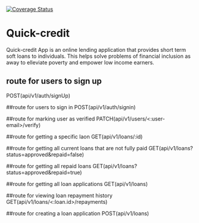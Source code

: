 [![Coverage Status](https://coveralls.io/repos/github/africanoKevin/Quick-credit/badge.svg?branch=develop)](https://coveralls.io/github/africanoKevin/Quick-credit?branch=develop)

# Quick-credit

Quick-credit App is an online lending application that provides short term soft loans to individuals. This helps solve problems of financial inclusion as away to elleviate poverty and empower low income earners.

## route for users to sign up
POST(api/v1/auth/signUp)

##route for users to sign in
POST(api/v1/auth/signin)

##route for marking user as verified
PATCH(api/v1/users/<:user-email>/verify)

##route for getting a specific laon
GET(api/v1/loans/:id)

##route for getting all current loans that are not fully paid
GET(api/v1/loans?status=approved&repaid=false)

##route for getting all repaid loans
GET(api/v1/loans?status=approved&repaid=true)

##route for getting all loan applications
GET(api/v1/loans)

##route for viewing loan repayment history
GET(api/v1/loans/<:loan.id>/repayments)

##route for creating a loan application
POST(api/v1/loans)


